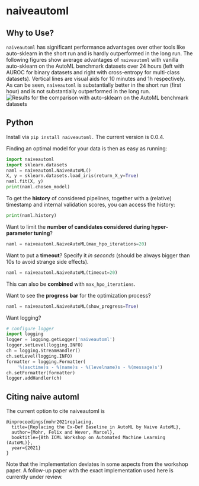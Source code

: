 # naiveautoml

## Why to Use?
`naiveautoml` has significant performance advantages over other tools like auto-sklearn in the short run and is hardly outperformed in the long run.
The following figures show average advantages of `naiveautoml` with vanilla auto-sklearn on the AutoML benchmark datasets over 24 hours (left with AUROC for binary datasets and right with cross-entropy for multi-class datasets).
Vertical lines are visual aids for 10 minutes and 1h respectively.
As can be seen, `naiveautoml` is substantially better in the short run (first hour) and is not substantially outperformed in the long run.
![Results for the comparison with auto-sklearn on the AutoML benchmark datasets](https://github.com/fmohr/naiveautoml/blob/master/publications/2021MLJ/plots/advantage-sklearn.jpg)

## Python
Install via `pip install naiveautoml.`
The current version is 0.0.4.

Finding an optimal model for your data is then as easy as running:

```python
import naiveautoml
import sklearn.datasets
naml = naiveautoml.NaiveAutoML()
X, y = sklearn.datasets.load_iris(return_X_y=True)
naml.fit(X, y)
print(naml.chosen_model)
```

To get the **history** of considered pipelines, together with a (relative) timestamp and internal validation scores, you can access the history:

```python
print(naml.history)
```

Want to limit the **number of candidates considered during hyper-parameter tuning**?

```python
naml = naiveautoml.NaiveAutoML(max_hpo_iterations=20)
```
Want to put a **timeout**? Specify it *in seconds* (should be always bigger than 10s to avoid strange side effects).

```python
naml = naiveautoml.NaiveAutoML(timeout=20)
```
This can also be **combined** with `max_hpo_iterations`.

Want to see the **progress bar** for the optimization process?

```python
naml = naiveautoml.NaiveAutoML(show_progress=True)
```

Want logging?

```python
# configure logger
import logging
logger = logging.getLogger('naiveautoml')
logger.setLevel(logging.INFO)
ch = logging.StreamHandler()
ch.setLevel(logging.INFO)
formatter = logging.Formatter(
    '%(asctime)s - %(name)s - %(levelname)s - %(message)s')
ch.setFormatter(formatter)
logger.addHandler(ch)
```

## Citing naive automl
The current option to cite naiveautoml is

```
@inproceedings{mohr2021replacing,
  title={Replacing the Ex-Def Baseline in AutoML by Naive AutoML},
  author={Mohr, Felix and Wever, Marcel},
  booktitle={8th ICML Workshop on Automated Machine Learning (AutoML)},
  year={2021}
}
```
Note that the implementation deviates in some aspects from the workshop paper.
A follow-up paper with the exact implementation used here is currently under review.
